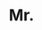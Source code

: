 ---
name: Francesco Pinto
title: Mr.
email: francesco.pinto@stx.ox.ac.uk
website: NULL
note: NULL
category: Graduate Students
photo: 
---